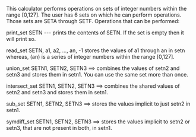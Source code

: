 This calculator performs operations on sets of integer numbers within the range [0,127].
The user has 6 sets on which he can perform operations. Those sets are SETA through SETF.
Operations that can be performed:

print_set SETN --- prints the contents of SETN. If the set is empty then it will print so.

read_set SETN, a1, a2, ..., an, -1  stores the values of a1 through an in setn
whereas, (an) is a series of integer numbers within the range [0,127].

union_set SETN1, SETN2, SETN3 ==> combines the values of setn2 and setn3 and stores them in setn1.
You can use the same set more than once.

intersect_set SETN1, SETN2, SETN3 ==> combines the shared values of setn2 and setn3 and stores them in setn1.

sub_set SETN1, SETN2, SETN3 ==> stores the values implicit to just setn2 in setn1.

symdiff_set SETN1, SETN2, SETN3 ==> stores the values implicit to setn2 or setn3, that are not present in both, in setn1.
